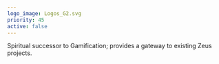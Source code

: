 ```yaml
---
logo_image: Logos_G2.svg
priority: 45
active: false
---
```


Spiritual successor to Gamification; provides a gateway to existing Zeus projects.
